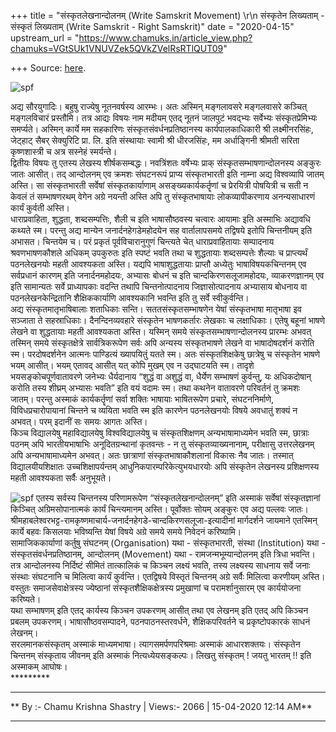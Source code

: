 +++
title = "संस्कृतलेखनान्दोलनम् (Write Samskrit Movement)  \r\n संस्कृतेन लिख्यताम् - संस्कृतं लिख्यताम्  (Write Samskrit -  Right Samskrit)"
date = "2020-04-15"
upstream_url = "https://www.chamuks.in/article_view.php?chamuks=VGtSUk1VNUVZek5QVkZVelRsRTlQUT09"

+++
Source: [here](https://www.chamuks.in/article_view.php?chamuks=VGtSUk1VNUVZek5QVkZVelRsRTlQUT09).



![spf](article_img/CHAMU-1586889878chamuks.jpg)

अद्य सौरयुगादिः। बहुषु राज्येषु नूतनवर्षस्य आरम्भः। अतः अस्मिन्
मङ्गलावसरे मङ्गलवासरे कञ्चित् मङ्गलविचारं प्रस्तौमि। तत्र आद्यः विषयः
नाम मदीयम् एतद् नूतनं जालपुटं भवद्भ्यः सर्वेभ्यः संस्कृतप्रेमिभ्यः
समर्प्यते। अस्मिन् कार्ये मम सहकारिणः संस्कृतसंवर्धनप्रतिष्ठानस्य
कार्यपालकाधिकारी श्री लक्ष्मीनरसिंहः, जेट्हाट् सैबर् सेक्युरिटि प्रा.
लि. इति संस्थायाः स्वामी श्री धीरजसिंहः, मम अर्धाङ्गिनी श्रीमती सरिता
कृष्णशास्त्री च अत्र सस्नेहं स्मर्यन्ते।  
द्वितीयः विषयः तु एतस्य लेखस्य शीर्षकसम्बद्धः। नवत्रिंशतः वर्षेभ्यः
प्राक् संस्कृतसम्भाषणान्दोलनस्य अङ्कुरः जातः आसीत्। तद् आन्दोलनम् एव
क्रमशः संघटनरूपं प्राप्य संस्कृतभारती इति नाम्ना अद्य विश्वव्यापि जातम्
अस्ति। सा संस्कृतभारती सर्वेषां संस्कृतकार्याणाम् असङ्ख्यकार्यकर्तॄणां च
प्रेरयित्री पोषयित्री च सती न केवलं तं सम्भाषणरथम् वेगेन अग्रे नयन्ती
अस्ति अपि तु संस्कृतभाषायाः लोकव्यापीकरणाय अनन्यसाधारणं कार्यं कुर्वती
अस्ति।  
धाराप्रवाहिता, शुद्धता, शब्दसम्पत्तिः, शैली च इति भाषासौष्ठवस्य चत्वारः
आयामाः इति अस्माभिः अद्यावधि कथ्यते स्म। परन्तु अद्य मान्येन
जनार्दनहेगडेमहोदयेन सह वार्तालापसमये तद्विषये इतोपि चिन्तनीयम् इति
अभासत। चिन्तयेम च। परं प्रकृतं पूर्वविचारानुगुणं चिन्त्यते चेत्
धाराप्रवाहितायाः सम्पादनाय श्रवणभाषणकौशले अधिकम् उपकुरुतः इति स्पष्टं
भवति तथा च शुद्धतायाः शब्दसम्पत्तेः शैल्याः च प्राप्त्यर्थं पठनलेखनयोः
महती आवश्यकता अस्ति। यद्यपि भाषाशुद्धतायाः प्राप्तौ अध्येतुः
भाषाविषयकचिन्तनम् एव सर्वप्रधानं कारणम् इति जनार्दनमहोदयः, अभ्यासः बोधनं
च इति चान्दकिरणसलूजामहोदयः, व्याकरणज्ञानम् एव इति सामान्यतः सर्वे
प्राध्यापकाः वदन्ति तथापि चिन्तनोत्पादनाय जिज्ञासोत्पादनाय अभ्यासाय
बोधनाय वा पठनलेखनकेन्द्रितानि शैक्षिककार्याणि आवश्यकानि भवन्ति इति तु
सर्वे स्वीकुर्वन्ति।  
अद्य संस्कृतमातृभाषिबालाः शताधिकाः सन्ति। सततसंस्कृतसम्भाषणेन येषां
संस्कृतभाषा मातृभाषा इव सञ्जाता ते सहस्राधिकाः। दैनन्दिनव्यवहारे
संस्कृतेन भाषणकर्तारः लेखकाः च लक्षाधिकाः। एतेषु बहूनां भाषणे लेखने वा
शुद्धतायाः महती आवश्यकता अस्ति। यस्मिन् समये संस्कृतसम्भाषणान्दोलनस्य
प्रारम्भः अभवत् तस्मिन् समये संस्कृतक्षेत्रे सार्वत्रिकरूपेण सर्वः अपि
अन्यस्य संस्कृतभाषणे लेखने वा भाषादोषदर्शनं करोति स्म। परदोषदर्शनेन
आत्मनः पाण्डित्यं ख्यापयितुं यतते स्म। अतः संस्कृतशिक्षकेषु छात्रेषु च
संस्कृतेन भाषणे भयम् आसीत्। भयम् एतावद् आसीत् यत् कोपि मुखम् एव न
उद्घाटयति स्म। तादृशे भयसङ्कोचपूर्णवातावरणे जनेभ्यः धैर्यदानाय “शुद्धं
वा अशुद्धं वा, धैर्येण सम्भाषणं कुर्वन्तु, यः अधिकदोषान् करोति तस्य
शीघ्रम् अभ्यासः भवति” इति वयं वदामः स्म। तथा कथनेन वातावरणे परिवर्तनं तु
क्रमशः जातम्। परन्तु अस्माकं कार्यकर्तॄणां सर्वा शक्तिः भाषायाः
भाषितरूपेण प्रचारे, संघटननिर्माणे, विविधप्रचारोपायानां चिन्तने च व्ययिता
भवति स्म इति कारणेन पठनलेखनयोः विषये अवधातुं शक्यं न अभवत्। परम् इदानीं
सः समयः आगतः अस्ति।  
किञ्च विद्यालयेषु महाविद्यालयेषु विश्वविद्यालयेषु च संस्कृतशिक्षणम्
अन्यभाषामाध्यमेन भवति स्म, छात्राः पठनम् अपि भारतीयभाषाभिः
अनूदितग्रन्थानां कृतवन्तः - न तु संस्कृतव्याख्यनानाम्, परीक्षासु
उत्तरलेखनम् अपि अन्यभाषामाध्यमेन अभवत्। अतः छात्राणां
संस्कृतभाषाकौशलानां विकासः नैव जातः। तस्मात् विद्यालयीयशिक्षातः
उच्चशिक्षापर्यन्तम् आधुनिकपारम्परिकेत्युभयधारयोः अपि संस्कृतेन लेखनस्य
प्रशिक्षणस्य महती आवश्यकता सर्वैः अनुभूयते।  
  
  
![spf](article_img/CHAMUKS-1586889878CHAMU-1586889878chamuks.jpg) एतस्य
सर्वस्य चिन्तनस्य परिणामरूपेण “संस्कृतलेखनान्दोलनम्” इति अस्माकं
सर्वेषां संस्कृतज्ञानां किञ्चित् अग्रिमसोपानात्मकं कार्यं चिन्त्यमानम्
अस्ति। पूर्वोक्तः सोयम् अङ्कुरः एव अद्य पल्लवः जातः।
श्रीमहाबलेश्वरभट्ट-रामकृष्णमाचार्य-जनार्दनहेगडे-चान्दकिरणसलूजा-इत्यादीनां
मार्गदर्शने जायमाने एतस्मिन् कार्ये बहवः किसलयाः भविष्यन्ति येषां विषये
अग्रे समये समये निवेदनं करिष्यामि।  
सामाजिककार्याणां कर्तुषु संघटनम् (Organisation) यथा - संस्कृतभारती,
संस्था (Institution) यथा - संस्कृतसंवर्धनप्रतिष्ठानम्, आन्दोलनम्
(Movement) यथा - रामजन्मभूम्यान्दोलनम् इति त्रिधा भवन्ति। तत्र
आन्दोलनस्य निर्दिष्टं सीमितं तात्कालिकं च किञ्चन लक्ष्यं भवति, तस्य
लक्ष्यस्य साधनाय सर्वे जनाः संस्थाः संघटनानि च मिलित्वा कार्यं
कुर्वन्ति। एतद्विषये विस्तृतं चिन्तनम् अग्रे सर्वैः मिलित्वा करणीयम्
अस्ति। वस्तुतः समाजसेवाक्षेत्रस्य ज्येष्ठानां संस्कृतशैक्षिकक्षेत्रस्य
प्रमुखाणां च परामर्शानुसारम् एव कार्ययोजना करिष्यते।  
यथा सम्भाषणम् इति एतद् कार्यस्य किञ्चन उपकरणम् आसीत् तथा एव लेखनम् इति
एतद् अपि किञ्चन प्रबलम् उपकरणम्। भाषासौष्ठवसम्पादने, पठनपाठनस्तरवर्धने,
शैक्षिकपरिवर्तने च प्रकृष्टोपकारकं साधनं लेखनम्।  
सरलमानकसंस्कृतम् अस्माकं माध्यमभाषा। त्यागसमर्पणपरिश्रमाः अस्माकं
आधारशक्तयः। संस्कृतेन चिन्तनम् संस्कृताय जीवनम् इति अस्माकं
नित्यध्येयसङ्कल्पः। लिखतु संस्कृतम् ! जयतु भारतम् !! इति अस्माकम्
आघोषः।  
\*\*\*\*\*\*\*\*\*  

------------------------------------------------------------------------

** By :- Chamu Krishna Shastry \| Views:- 2066 \| 15-04-2020 12:14
AM**  

------------------------------------------------------------------------

